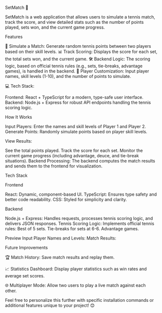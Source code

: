 SetMatch 🎾

SetMatch is a web application that allows users to simulate a tennis match, track the score, and view detailed stats such as the number of points played, sets won, and the current game progress.

Features

🎾 Simulate a Match: Generate random tennis points between two players based on their skill levels.
📊 Track Scoring: Displays the score for each set, the total sets won, and the current game.
🛠️ Backend Logic: The scoring logic, based on official tennis rules (e.g., sets, tie-breaks, advantage games), is handled in the backend.
🌟 Player Customization: Input player names, skill levels (1-10), and the number of points to simulate.

💻 Tech Stack:

Frontend: React + TypeScript for a modern, type-safe user interface.
Backend: Node.js + Express for robust API endpoints handling the tennis scoring logic.

How It Works

Input Players: Enter the names and skill levels of Player 1 and Player 2.
Generate Points: Randomly simulate points based on player skill levels.

View Results:

See the total points played.
Track the score for each set.
Monitor the current game progress (including advantage, deuce, and tie-break situations).
Backend Processing: The backend computes the match results and sends them to the frontend for visualization.

Tech Stack

Frontend

React: Dynamic, component-based UI.
TypeScript: Ensures type safety and better code readability.
CSS: Styled for simplicity and clarity.

Backend

Node.js + Express: Handles requests, processes tennis scoring logic, and delivers JSON responses.
Tennis Scoring Logic: Implements official tennis rules:
Best of 5 sets.
Tie-breaks for sets at 6-6.
Advantage games.


Preview
Input Player Names and Levels:
Match Results:

Future Improvements

🏆 Match History: Save match results and replay them.

📈 Statistics Dashboard: Display player statistics such as win rates and average set scores.

🌐 Multiplayer Mode: Allow two users to play a live match against each other.

Feel free to personalize this further with specific installation commands or additional features unique to your project! 😊
